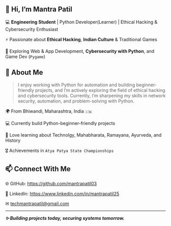 ## 👋 Hi, I’m **Mantra Patil**

💻 **Engineering Student** | Python Developer(Learner) | Ethical Hacking & Cybersecurity Enthusiast

⚡ Passionate about **Ethical Hacking**, **Indian Culture** & Traditional Games

🎯 Exploring Web & App Development, **Cybersecurity with Python**, and Game Dev (`Pygame`)

## 🚀 About Me
>I enjoy working with Python for automation and building beginner-friendly projects, and
>I’m actively exploring the field of ethical hacking and cybersecurity tools.
>Currently, I’m sharpening my skills in network security, automation, and problem-solving with Python.

🌍 From Bhiwandi, Maharashtra, India `🇮🇳`

💻 Currently build Python-beginner-friendly projects

📖 Love learning about Technolgy, Mahabharata, Ramayana, Ayurveda, and History

🎖 Achievements in ``Atya Patya State Championships``


## 📫 Connect With Me

🌐 GitHub: https://github.com/mantrapatil03

💼 LinkedIn: https://www.linkedin.com/in/mantrapatil25

✉ techmantrapatil@gmail.com

---

***✨ Building projects today, securing systems tomorrow.***
